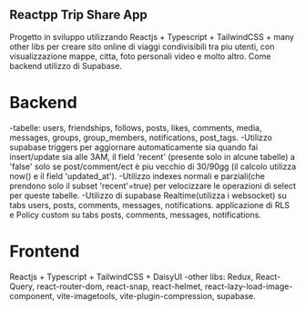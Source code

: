 ## Reactpp Trip Share App
Progetto in sviluppo utilizzando Reactjs + Typescript + TailwindCSS + many other libs per creare sito online di viaggi condivisibili tra piu utenti, con visualizzazione mappe, citta, foto personali video e molto altro. Come backend utilizzo di Supabase.

# Backend
-tabelle: users, friendships, follows, posts, likes, comments, media, messages, groups, group_members, notifications, post_tags.
-Utilizzo supabase triggers per aggiornare automaticamente sia quando fai insert/update sia alle 3AM, il field 'recent' (presente solo in alcune tabelle) a 'false' solo se post/comment/ect è piu vecchio di 30/90gg (il calcolo utilizza now() e il field 'updated_at').
-Utilizzo indexes normali e parziali(che prendono solo il subset 'recent'=true) per velocizzare le operazioni di select per queste tabelle.
-Utilizzo di supabase Realtime(utilizza i websocket) su tabs users, posts, comments, messages, notifications.
applicazione di RLS e Policy custom su tabs posts, comments, messages, notifications.

# Frontend
Reactjs + Typescript + TailwindCSS + DaisyUI
-other libs: Redux, React-Query, react-router-dom, react-snap, react-helmet, react-lazy-load-image-component, vite-imagetools, vite-plugin-compression, supabase.

